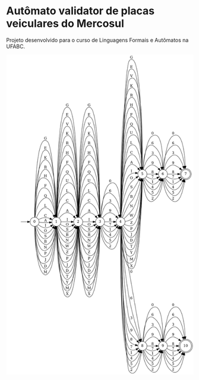 # Autômato validator de placas veiculares do Mercosul

Projeto desenvolvido para o curso de Linguagens Formais e Autômatos na UFABC.

![automata](automata.gv.png)

